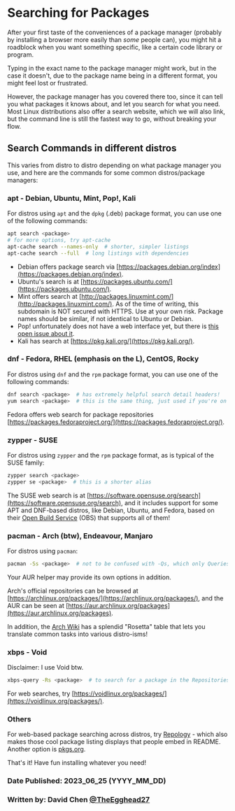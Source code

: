 # Searching for Packages
After your first taste of the conveniences of a package manager (probably by 
installing a browser more easily than _some_ people can), you might hit a 
roadblock when you want something specific, like a certain code library or 
program.

Typing in the exact name to the package manager might work, but in the case it 
doesn't, due to the package name being in a different format, you might feel 
lost or frustrated.

However, the package manager has you covered there too, since it can tell you 
what packages it knows about, and let you search for what you need.
Most Linux distributions also offer a search website, which we will also link, 
but the command line is still the fastest way to go, without breaking your flow.

## Search Commands in different distros
This varies from distro to distro depending on what package manager you use, 
and here are the commands for some common distros/package managers:

### apt - Debian, Ubuntu, Mint, Pop!, Kali
For distros using `apt` and the `dpkg` (.deb) package format, you can use one 
of the following commands:
```sh
apt search <package>
# for more options, try apt-cache
apt-cache search --names-only  # shorter, simpler listings
apt-cache search --full  # long listings with dependencies
```
- Debian offers package search via 
[https://packages.debian.org/index](https://packages.debian.org/index).
- Ubuntu's search is at 
[https://packages.ubuntu.com/](https://packages.ubuntu.com/).
- Mint offers search at 
[http://packages.linuxmint.com/](http://packages.linuxmint.com/). As of the 
time of writing, this subdomain is NOT secured with HTTPS. Use at your own 
risk. Package names should be similar, if not identical to Ubuntu or Debian.
- Pop! unfortunately does not have a web interface yet, but there is [this open 
issue about it](https://github.com/pop-os/website/issues/19).
- Kali has search at [https://pkg.kali.org/](https://pkg.kali.org/).

### dnf - Fedora, RHEL (emphasis on the L), CentOS, Rocky
For distros using `dnf` and the `rpm` package format, you can use one of the 
following commands:
```sh
dnf search <package>  # has extremely helpful search detail headers!
yum search <package>  # this is the same thing, just used if you're on an ancient distro without dnf
```
Fedora offers web search for package repositories 
[https://packages.fedoraproject.org/](https://packages.fedoraproject.org/).

### zypper - SUSE
For distros using `zypper` and the `rpm` package format, as is typical of the 
SUSE family:
```sh
zypper search <package>
zypper se <package>  # this is a shorter alias
```

The SUSE web search is at 
[https://software.opensuse.org/search](https://software.opensuse.org/search), 
and it includes support for some APT and DNF-based distros, like Debian, 
Ubuntu, and Fedora, based on their [Open Build 
Service](https://openbuildservice.org/) (OBS) that supports all of them!

### pacman - Arch (btw), Endeavour, Manjaro
For distros using `pacman`:
```sh
pacman -Ss <package>  # not to be confused with -Qs, which only Queries local packages
```
Your AUR helper may provide its own options in addition.

Arch's official repositories can be browsed at 
[https://archlinux.org/packages/](https://archlinux.org/packages/), and the AUR 
can be seen at 
[https://aur.archlinux.org/packages](https://aur.archlinux.org/packages).

In addition, the [Arch Wiki](https://wiki.archlinux.org/title/Pacman/Rosetta) 
has a splendid "Rosetta" table that lets you translate common tasks into 
various distro-isms!

### xbps - Void
Disclaimer: I use Void btw. 
```sh
xbps-query -Rs <package>  # to search for a package in the Repositories, without -R, you're only searching through installed packages
```

For web searches, try 
[https://voidlinux.org/packages/](https://voidlinux.org/packages/).

### Others
For web-based package searching across distros, try 
[Repology](https://repology.org/projects/) - which also makes those cool 
package listing displays that people embed in README. Another option is 
[pkgs.org](https://pkgs.org/).

That's it! Have fun installing whatever you need!

### Date Published: 2023_06_25 (YYYY_MM_DD)

### Written by: David Chen [@TheEgghead27](https://github.com/TheEgghead27)
